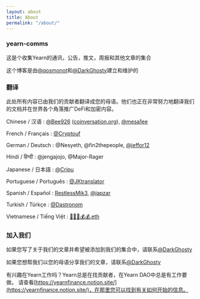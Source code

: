 ```yaml
---
layout: about
title: About
permalink: "/about/"
---
```


### yearn-comms

这是个收集Yearn的通讯，公告，推文，周报和其他文章的集合

这个博客是由[@qosmonot](https://twitter.com/cryptouf)和[@DarkGhosty](https://t.me/DarkGhosty)建立和维护的

### 翻译

此处所有内容已由我们的贡献者翻译成您的母语。他们也正在非常努力地翻译我们的文档并在世界各个角落推广DeFi和加密内容。

Chinese / 汉语 : [@Bee926](https://twitter.com/bee_926) ([coinversation.org](http://coinversation.org/)), [@mesa1ee](https://twitter.com/mesa1ee)

French / Français :  [@Cryptouf](https://twitter.com/cryptouf)

German / Deutsch : @Nesyeth, @fin2thepeople, [@jeffor12](https://twitter.com/jeff84431381)

Hindi / हिन्दी : @jengajojo, @Major-Rager

Japanese / 日本語 : [@Cripu](https://twitter.com/CRYPTANNEWS)

Portuguese / Português : [@JKtranslator](https://twitter.com/jameskbh)

Spanish / Español : [RestlessMik3](https://twitter.com/margjr84), [@japzar](https://twitter.com/OraculumEth)

Turkish / Türkçe : [@Dastronom](https://twitter.com/Dastronomm)

Vietnamese / Tiếng Việt : [🤖💵💵💰💰.eth](https://y.at/robot.banknote.banknote.money-bag.money-bag)

### 加入我们

如果您写了关于我们的文章并希望被添加到我们的集合中，请联系[@DarkGhosty](https://t.me/DarkGhosty)

如果您想帮我们以您的母语分享我们的文章，请联系[@DarkGhosty](https://t.me/DarkGhosty)

有兴趣在Yearn工作吗？Yearn总是在找贡献者，在Yearn DAO中总是有工作要做。 请查看[https://yearnfinance.notion.site/](https://yearnfinance.notion.site/)，在那里您可以找到有关如何开始的信息。
